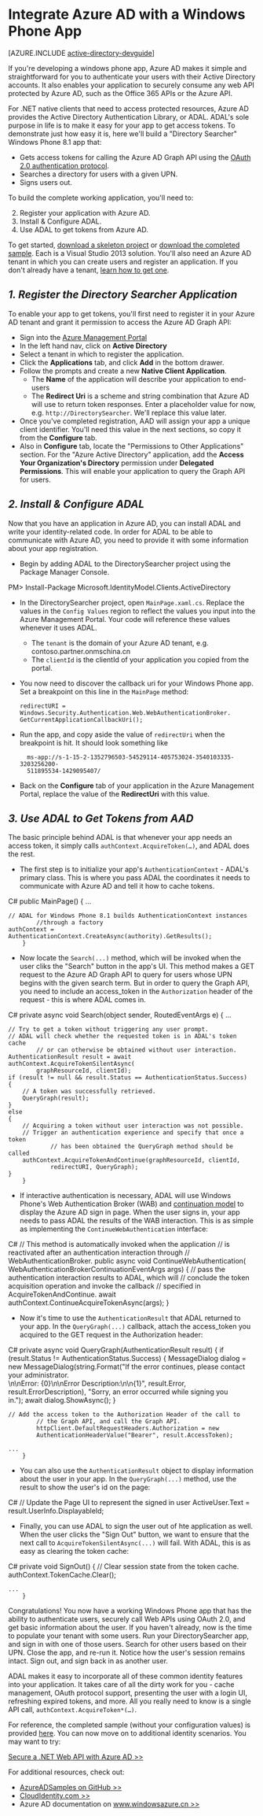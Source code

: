 <properties
	pageTitle="Azure AD Windows Phone Getting Started | Windows Azure"
	description="How to build a Windows Phone application that integrates with Azure AD for sign in and calls Azure AD protected APIs using OAuth."
	services="active-directory"
	documentationCenter="windows"
	authors="dstrockis"
	manager="mbaldwin"
	editor=""/>

<tags
	ms.service="active-directory"
	ms.date="10/13/2015"
	wacn.date=""/>



# Integrate Azure AD with a Windows Phone App

[AZURE.INCLUDE [active-directory-devguide](../includes/active-directory-devguide.md)]

If you're developing a windows phone app, Azure AD makes it simple and straightforward for you to authenticate your users with their Active Directory accounts.  It also enables your application to securely consume any web API protected by Azure AD, such as the Office 365 APIs or the Azure API.

For .NET native clients that need to access protected resources, Azure AD provides the Active Directory Authentication Library, or ADAL.  ADAL's sole purpose in life is to make it easy for your app to get access tokens.  To demonstrate just how easy it is, here we'll build a "Directory Searcher" Windows Phone 8.1 app that:

-	Gets access tokens for calling the Azure AD Graph API using the [OAuth 2.0 authentication protocol](https://msdn.microsoft.com/zh-cn/library/azure/dn645545.aspx).
-	Searches a directory for users with a given UPN.
-	Signs users out.

To build the complete working application, you'll need to:

2. Register your application with Azure AD.
3. Install & Configure ADAL.
5. Use ADAL to get tokens from Azure AD.

To get started, [download a skeleton project](https://github.com/AzureADQuickStarts/NativeClient-WindowsPhone/archive/skeleton.zip) or [download the completed sample](https://github.com/AzureADQuickStarts/NativeClient-WindowsPhone/archive/complete.zip).  Each is a Visual Studio 2013 solution.  You'll also need an Azure AD tenant in which you can create users and register an application.  If you don't already have a tenant, [learn how to get one](/documentation/articles/active-directory-howto-tenant).

## *1. Register the Directory Searcher Application*
To enable your app to get tokens, you'll first need to register it in your Azure AD tenant and grant it permission to access the Azure AD Graph API:

-	Sign into the [Azure Management Portal](https://manage.windowsazure.cn)
-	In the left hand nav, click on **Active Directory**
-	Select a tenant in which to register the application.
-	Click the **Applications** tab, and click **Add** in the bottom drawer.
-	Follow the prompts and create a new **Native Client Application**.
    -	The **Name** of the application will describe your application to end-users
    -	The **Redirect Uri** is a scheme and string combination that Azure AD will use to return token responses.  Enter a placeholder value for now, e.g. `http://DirectorySearcher`.  We'll replace this value later.
-	Once you've completed registration, AAD will assign your app a unique client identifier.  You'll need this value in the next sections, so copy it from the **Configure** tab.
- Also in **Configure** tab, locate the "Permissions to Other Applications" section.  For the "Azure Active Directory" application, add the **Access Your Organization's Directory** permission under **Delegated Permissions**.  This will enable your application to query the Graph API for users.

## *2. Install & Configure ADAL*
Now that you have an application in Azure AD, you can install ADAL and write your identity-related code.  In order for ADAL to be able to communicate with Azure AD, you need to provide it with some information about your app registration.
-	Begin by adding ADAL to the DirectorySearcher project using the Package Manager Console.

PM> Install-Package Microsoft.IdentityModel.Clients.ActiveDirectory

-	In the DirectorySearcher project, open `MainPage.xaml.cs`.  Replace the values in the `Config Values` region to reflect the values you input into the Azure Management Portal.  Your code will reference these values whenever it uses ADAL.
    -	The `tenant` is the domain of your Azure AD tenant, e.g. contoso.partner.onmschina.cn
    -	The `clientId` is the clientId of your application you copied from the portal.
-	You now need to discover the callback uri for your Windows Phone app.  Set a breakpoint on this line in the `MainPage` method:

		redirectURI = Windows.Security.Authentication.Web.WebAuthenticationBroker.  
		GetCurrentApplicationCallbackUri();

- Run the app, and copy aside the value of `redirectUri` when the breakpoint is hit.  It should look something like

		ms-app://s-1-15-2-1352796503-54529114-405753024-3540103335-3203256200-  
		511895534-1429095407/

- Back on the **Configure** tab of your application in the Azure Management Portal, replace the value of the **RedirectUri** with this value.  

## *3.	Use ADAL to Get Tokens from AAD*
The basic principle behind ADAL is that whenever your app needs an access token, it simply calls `authContext.AcquireToken(…)`, and ADAL does the rest.  

-	The first step is to initialize your app's `AuthenticationContext` - ADAL's primary class.  This is where you pass ADAL the coordinates it needs to communicate with Azure AD and tell it how to cache tokens.

C# 
public MainPage()
{
    ...

    // ADAL for Windows Phone 8.1 builds AuthenticationContext instances 
    		//through a factory
    authContext = AuthenticationContext.CreateAsync(authority).GetResults();
		}


- Now locate the `Search(...)` method, which will be invoked when the user cliks the "Search" button in the app's UI.  This method makes a GET request to the Azure AD Graph API to query for users whose UPN begins with the given search term.  But in order to query the Graph API, you need to include an access_token in the `Authorization` header of the request - this is where ADAL comes in.

C# 
private async void Search(object sender, RoutedEventArgs e)
{
    ...

    // Try to get a token without triggering any user prompt.
    // ADAL will check whether the requested token is in ADAL's token cache 
    		// or can otherwise be obtained without user interaction.
    AuthenticationResult result = await authContext.AcquireTokenSilentAsync(
    		graphResourceId, clientId);
    if (result != null && result.Status == AuthenticationStatus.Success)
    {
        // A token was successfully retrieved.
        QueryGraph(result);
    }
    else
    {
        // Acquiring a token without user interaction was not possible.
        // Trigger an authentication experience and specify that once a token 
        		// has been obtained the QueryGraph method should be called  	
        authContext.AcquireTokenAndContinue(graphResourceId, clientId, 
				redirectURI, QueryGraph);
    }
		}

- If interactive authentication is necessary, ADAL will use Windows Phone's Web Authentication Broker (WAB) and [continuation model](http://www.cloudidentity.com/blog/2014/06/16/adal-for-windows-phone-8-1-deep-dive/) to display the Azure AD sign in page.  When the user signs in, your app needs to pass ADAL the results of the WAB interaction.  This is as simple as implementing the `ContinueWebAuthentication` interface:

C# 
// This method is automatically invoked when the application
// is reactivated after an authentication interaction through 
		// WebAuthenticationBroker.
		public async void ContinueWebAuthentication(  
		WebAuthenticationBrokerContinuationEventArgs args)
{
    // pass the authentication interaction results to ADAL, which will
    // conclude the token acquisition operation and invoke the callback 
    		// specified in AcquireTokenAndContinue.
    await authContext.ContinueAcquireTokenAsync(args);
}

- Now it's time to use the `AuthenticationResult` that ADAL returned to your app.  In the `QueryGraph(...)` callback, attach the access_token you acquired to the GET request in the Authorization header:

C# 
private async void QueryGraph(AuthenticationResult result)
{
    if (result.Status != AuthenticationStatus.Success)
    {
        MessageDialog dialog = new MessageDialog(string.Format("If the 
        		error continues, please contact your administrator.  
        		\n\nError: {0}\n\nError Description:\n\n{1}", result.Error,  
        		result.ErrorDescription), "Sorry, an error occurred while signing you  
        		in.");
        await dialog.ShowAsync();
    }

    // Add the access token to the Authorization Header of the call to 
    		// the Graph API, and call the Graph API.
    		httpClient.DefaultRequestHeaders.Authorization = new  
    		AuthenticationHeaderValue("Bearer", result.AccessToken);

    ...
		}  

- You can also use the `AuthenticationResult` object to display information about the user in your app. In the `QueryGraph(...)` method, use the result to show the user's id on the page:

C# 
// Update the Page UI to represent the signed in user
ActiveUser.Text = result.UserInfo.DisplayableId;
- Finally, you can use ADAL to sign the user out of hte application as well.  When the user clicks the "Sign Out" button, we want to ensure that the next call to `AcquireTokenSilentAsync(...)` will fail.  With ADAL, this is as easy as clearing the token cache:

C# 
private void SignOut()
{
    // Clear session state from the token cache.
    authContext.TokenCache.Clear();

    ...
		}


Congratulations! You now have a working Windows Phone app that has the ability to authenticate users, securely call Web APIs using OAuth 2.0, and get basic information about the user.  If you haven't already, now is the time to populate your tenant with some users.  Run your DirectorySearcher app, and sign in with one of those users.  Search for other users based on their UPN.  Close the app, and re-run it.  Notice how the user's session remains intact.  Sign out, and sign back in as another user.

ADAL makes it easy to incorporate all of these common identity features into your application.  It takes care of all the dirty work for you - cache management, OAuth protocol support, presenting the user with a login UI, refreshing expired tokens, and more.  All you really need to know is a single API call, `authContext.AcquireToken*(…)`.

For reference, the completed sample (without your configuration values) is provided [here](https://github.com/AzureADQuickStarts/NativeClient-WindowsPhone/archive/complete.zip).  You can now move on to additional identity scenarios.  You may want to try:

[Secure a .NET Web API with Azure AD >>](/documentation/articles/active-directory-devquickstarts-webapi-dotnet)

For additional resources, check out:  

- [AzureADSamples on GitHub >>](https://github.com/AzureAdSamples)
- [CloudIdentity.com >>](https://cloudidentity.com)
- Azure AD documentation on [www.windowsazure.cn >>](/documentation/services/identity/)


